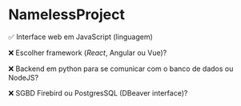 # NamelessProject

:white_check_mark: Interface web em JavaScript (linguagem)

:x: Escolher framework (*React*, Angular ou Vue)?

:x: Backend em python para se comunicar com o banco de dados ou NodeJS?

:x: SGBD Firebird ou PostgresSQL (DBeaver interface)?
